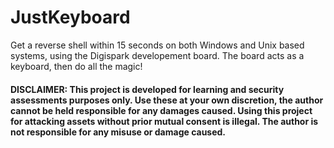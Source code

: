 # JustKeyboard

Get a reverse shell within 15 seconds on both Windows and Unix based systems, using the Digispark developement board. The board acts as a keyboard, then do all the magic! 

#### DISCLAIMER: This project is developed for learning and security assessments purposes only. Use these at your own discretion, the author cannot be held responsible for any damages caused. Using this project for attacking assets without prior mutual consent is illegal. The author is not responsible for any misuse or damage caused.     
